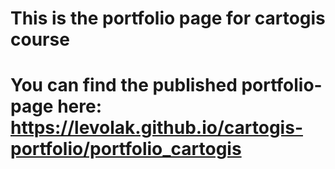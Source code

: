 # This is the portfolio page for cartogis course
# You can find the published portfolio-page here: https://levolak.github.io/cartogis-portfolio/portfolio_cartogis
